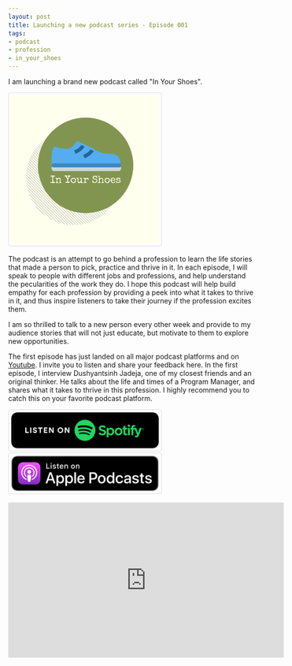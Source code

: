 ```yaml
---
layout: post
title: Launching a new podcast series - Episode 001
tags:
- podcast
- profession
- in_your_shoes
---
```


I am launching a brand new podcast called "In Your Shoes". 

<div class='pixels-photo'>
  <p>
    <img style="border: 1px solid #ddd; border-radius: 4px; padding: 5px; width: 300px;" src='../images/inyourshoes.png' alt=''>
  </p>
</div>

The podcast is an attempt to go behind a profession to learn the life stories that made a person to pick, practice and thrive in it. In each episode, I will speak to people with different jobs and professions, and help understand the pecularities of the work they do. I hope this podcast will help build empathy for each profession by providing a peek into what it takes to thrive in it, and thus inspire listeners to take their journey if the profession excites them. 

I am so thrilled to talk to a new person every other week and provide to my audience stories that will not just educate, but motivate to them to explore new opportunities. 

The first episode has just landed on all major podcast platforms and on <a target="_blank" href="
https://www.youtube.com/user/vivekjuneja/">Youtube</a>. I invite you to listen and share your feedback here. In the first episode, I interview Dushyantsinh Jadeja, one of my closest friends and an original thinker. He talks about the life and times of a Program Manager, and shares what it takes to thrive in this profession. I highly recommend you to catch this on your favorite podcast platform.

<div class='pixels-photo'>
  <p>
    <a target="_blank" href="https://open.spotify.com/show/2nYKgRnmNvZuNqBJB2dqxO"><img style="border: 1px solid #ddd; border-radius: 4px; padding: 5px; width: 300px;" src='../images/spotify-podcast-badge-blk-grn-330x80.png' alt=''></a>
    <a target="_blank" href="https://podcasts.apple.com/us/podcast/in-your-shoes-podcast/id1514178700"><img style="border: 1px solid #ddd; border-radius: 4px; padding: 5px; width: 300px;" src='../images/US_UK_Apple_Podcasts_Listen_Badge_RGB.svg' alt=''></a>
  </p>
</div>



<iframe width="560" height="315" src="https://www.youtube-nocookie.com/embed/ixjFy2xJlEA" frameborder="0" allow="accelerometer; autoplay; encrypted-media; gyroscope; picture-in-picture" allowfullscreen></iframe>




